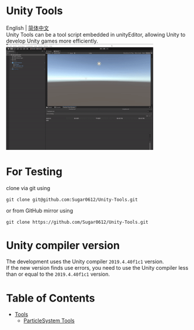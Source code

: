 # Unity Tools  
English | [简体中文](./README-CN.md)  
Unity Tools can be a tool script embedded in unityEditor, allowing Unity to develop Unity games more efficiently.  
<img src = "https://raw.githubusercontent.com/Sugar0612/Unity-Tools/master/Tools/ParticleSystemTool/image/particlesystem.gif" width="400" alt="particleSystem">  

# For Testing  
clone via git using  

    git clone git@github.com:Sugar0612/Unity-Tools.git  

or from GitHub mirror using  

    git clone https://github.com/Sugar0612/Unity-Tools.git  

# Unity compiler version  
The development uses the Unity compiler `2019.4.40f1c1` version.  
If the new version finds use errors, you need to use the Unity compiler less than or equal to the `2019.4.40f1c1` version.  

# Table of Contents  
- [Tools](./Tools)  
  - [ParticleSystem Tools](./Tools/ParticleSystemTool)  
